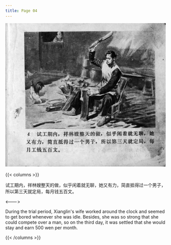 ```yaml
---
title: Page 04
---
```


![zhufu panel](./../../images/zhufu/seifert0772_zf_0009_004.jpg)

{{< columns >}}

试工期内，祥林嫂整天的做，似乎闲着就无聊，她又有力，简直抵得过一个男子，所以第三天就定局，每月钱五百文。

<--->

During the trial period, Xianglin's wife worked around the clock and seemed to get bored whenever she was idle. Besides, she was so strong that she could compete over a man, so on the third day, it was settled that she would stay and earn 500 wen per month.

{{< /columns >}}
